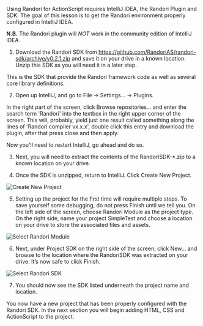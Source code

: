 Using Randori for ActionScript requires IntelliJ IDEA, the Randori Plugin and SDK. The goal of this lesson is to get the Randori environment properly configured in IntelliJ IDEA.

**N.B.** The Randori plugin will _NOT_ work in the community edition of IntelliJ IDEA.

1) Download the Randori SDK from https://github.com/RandoriAS/randori-sdk/archive/v0.2.1.zip and save it on your drive in a known location. Unzip this SDK as you will need it in a later step. 

This is the SDK that provide the Randori framework code as well as several core library definitions.

2) Open up IntelliJ, and go to File -> Settings... -> Plugins.

In the right part of the screen, click Browse repositories... and enter the search term 'Randori' into the textbox in the right upper corner of the screen. This will, probably, yield just one result called something along the lines of 'Randori compiler vx.x.x', double click this entry and download the plugin, after that press close and then apply.

Now you'll need to restart IntelliJ, go ahead and do so.

3) Next, you will need to extract the contents of the RandoriSDK-*.zip to a known location on your drive.

4) Once the SDK is unzipped, return to IntelliJ. Click Create New Project.

![Create New Project](http://randoriframework.com/wp-content/uploads/2013/03/lesson1-1.png)

5) Setting up the project for the first time will require multiple steps. To save yourself some debugging, do not press Finish until we tell you. On the left side of the screen, choose Randori Module as the project type. On the right side, name your project SimpleTest and choose a location on your drive to store the associated files and assets.

![Select Randori Module](http://randoriframework.com/wp-content/uploads/2013/03/lesson1-2.png)

6) Next, under Project SDK on the right side of the screen, click New… and browse to the location where the RandoriSDK was extracted on your drive. It’s now safe to click Finish.

![Select Randori SDK](http://randoriframework.com/wp-content/uploads/2013/03/lesson1-3.png)

7) You should now see the SDK listed underneath the project name and location.

You now have a new project that has been properly configured with the Randori SDK. In the next section you will begin adding HTML, CSS and ActionScript to the project.
